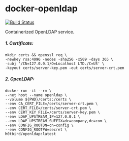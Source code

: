 # docker-openldap

[![Build Status](https://travis-ci.org/h0tbird/docker-openldap.svg?branch=master)](https://travis-ci.org/h0tbird/docker-openldap)

Containerized OpenLDAP service.

##### 1. Certificate:

```
mkdir certs && openssl req \
-newkey rsa:4096 -nodes -sha256 -x509 -days 365 \
-subj '/CN=127.0.0.1/O=Localhost LTD./C=US' \
-keyout certs/server-key.pem -out certs/server-crt.pem
```

##### 2. OpenLDAP:

```
docker run -it --rm \
--net host --name openldap \
--volume ${PWD}/certs:/certs \
--env CA_CERT_FILE=/certs/server-crt.pem \
--env CERT_FILE=/certs/server-crt.pem \
--env CERT_KEY_FILE=/certs/server-key.pem \
--env LDAP_UPSTREAM_IP=127.0.0.1 \
--env LDAP_UPSTREAM_SUFFIX=dc=company,dc=com \
--env CONFIG_ROOTDN=cn=config \
--env CONFIG_ROOTPW=secret \
h0tbird/openldap:latest
```
